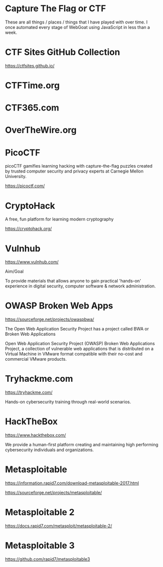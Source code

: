 # Capture The Flag or CTF

These are all things / places / things that I have played with over time. I once automated every stage of WebGoat using JavaScript in less than a week.

# CTF Sites GitHub Collection

https://ctfsites.github.io/

# CTFTime.org

# CTF365.com

# OverTheWire.org

# PicoCTF

picoCTF gamifies learning hacking with capture-the-flag puzzles created by trusted computer security and privacy experts at Carnegie Mellon University.

https://picoctf.com/

# CryptoHack

A free, fun platform for learning modern cryptography

https://cryptohack.org/

# Vulnhub

https://www.vulnhub.com/

Aim/Goal

To provide materials that allows anyone to gain practical 'hands-on' experience in digital security, computer software & network administration.

# OWASP Broken Web Apps

https://sourceforge.net/projects/owaspbwa/

The Open Web Application Security Project has a project called BWA or Broken Web Applications

Open Web Application Security Project (OWASP) Broken Web Applications Project, a collection of vulnerable web applications that is distributed on a Virtual Machine in VMware format compatible with their no-cost and commercial VMware products.

# Tryhackme.com

https://tryhackme.com/

Hands-on cybersecurity training through real-world scenarios.

# HackTheBox

https://www.hackthebox.com/

We provide a human-first platform creating and maintaining
high performing cybersecurity individuals and organizations.

# Metasploitable 

https://information.rapid7.com/download-metasploitable-2017.html

https://sourceforge.net/projects/metasploitable/

# Metasploitable 2

https://docs.rapid7.com/metasploit/metasploitable-2/

# Metasploitable 3

https://github.com/rapid7/metasploitable3